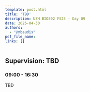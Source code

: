 ```yaml
---
template: post.html
title: 'TBD'
description: UZH BIO392 FS25 - Day 09
date: 2025-04-30
authors:
  - "@mbaudis"
pdf_file_name: 
links: []
---
```


## Supervision: TBD
### 09:00 - 16:30

TBD

<!--more-->

